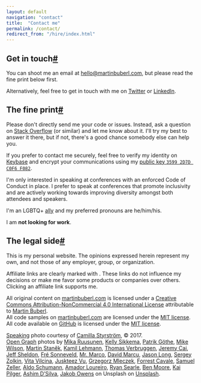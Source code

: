 ```yaml
---
layout: default
navigation: "contact"
title:  "Contact me"
permalink: /contact/
redirect_from: "/hire/index.html"
---
```


<h2 id="get-in-touch" class="has-permalink">Get in touch<a class="permalink" title="Permalink" href="#get-in-touch">#</a></h2>

You can shoot me an email at <a href="mailto:hello@martinbuberl.com">hello@martinbuberl.com</a>, but <span class="highlight">please read the fine print below first</span>.

Alternatively, feel free to get in touch with me on <a target="_blank" href="https://twitter.com/martinbuberl">Twitter</a> or <a target="_blank" href="https://www.linkedin.com/in/martinbuberl/">LinkedIn</a>.

<h2 id="the-fine-print" class="has-permalink">The fine print<a class="permalink" title="Permalink" href="#the-fine-print">#</a></h2>

Please don't directly send me your code or issues. Instead, ask a question on <a target="_blank" href="http://stackoverflow.com/questions/ask">Stack Overflow</a> (or similar) and let me know about it. I'll try my best to answer it there, but if not, there's a good chance somebody else can help you.

If you prefer to contact me securely, feel free to verify my identity on <a target="_blank" href="https://keybase.io/martinbuberl">Keybase</a> and encrypt your communications using my <a target="_blank" href="https://keybase.io/martinbuberl/key.asc">public key `3599 2D7D C0F6 F082`</a>.

I'm only interested in speaking at conferences with an enforced Code of Conduct in place. I prefer to speak at conferences that promote inclusivity and are actively working towards improving diversity amongst both attendees and speakers.

I'm an LGBTQ+ <a target="_blank" href="https://en.wikipedia.org/wiki/Straight_ally">ally</a> and my preferred pronouns are he/him/his.

I am **not looking for work**.

<h2 id="the-legal-side" class="has-permalink">The legal side<a class="permalink" title="Permalink" href="#the-legal-side">#</a></h2>

This is my personal website. The opinions expressed herein represent my own, and not those of any employer, group, or organization.

Affiliate links are clearly marked with <a class="affiliate"></a>. These links do not influence my decisions or make me favor some products or companies over others. Clicking an affiliate link supports me.

All original content on <a rel="cc:attributionURL" href="https://martinbuberl.com">martinbuberl.com</a> is licensed under a <a target="_blank" rel="license" href="http://creativecommons.org/licenses/by-nc/4.0/">Creative Commons Attribution-NonCommercial 4.0 International License</a> attributable to <a rel="cc:attributionName" href="https://martinbuberl.com">Martin Buberl</a>.<br/>
All code samples on <a rel="cc:attributionURL" href="https://martinbuberl.com">martinbuberl.com</a> are licensed under the <a target="_blank" rel="license" href="https://opensource.org/licenses/MIT">MIT license</a>.<br/>
All code available on <a target="_blank" href="https://github.com/martinbuberl/martinbuberl.com">GitHub</a> is licensed under the <a target="_blank" rel="license" href="https://opensource.org/licenses/MIT">MIT license</a>.<br/>

[Speaking](/speaking) photo courtesy of <a target="_blank" href="http://camsty.se/">Camilla Styrstr&ouml;m</a>, &copy; 2017.<br/>
<a target="_blank" href="http://ogp.me/">Open Graph</a> photos by <a
target="_blank" href="https://unsplash.com/photos/ypVM8PnygUo">Mika Ruusunen</a>, <a
target="_blank" href="https://unsplash.com/photos/X7dy114KWs4">Kelly Sikkema</a>, <a
target="_blank" href="https://unsplash.com/photos/xiTFENI0dMY">Patrik Göthe</a>, <a
target="_blank" href="https://unsplash.com/photos/fLEw4UdS0D0">Mike Wilson</a>, <a
target="_blank" href="https://unsplash.com/photos/8WClaa1CmZ0">Martin Staněk</a>, <a
target="_blank" href="https://unsplash.com/photos/2f5Ktwb8YXk">Kamil Lehmann</a>, <a
target="_blank" href="https://unsplash.com/photos/OIVuAKXW9VA">Thomas Verbruggen</a>, <a
target="_blank" href="https://unsplash.com/photos/mnF75FoPBWY">Jeremy Cai</a>, <a
target="_blank" href="https://unsplash.com/photos/9EwxGJdTJNo">Jeff Sheldon</a>, <a
target="_blank" href="https://unsplash.com/photos/liiqOto_Dw8">Fré Sonneveld</a>, <a
target="_blank" href="https://unsplash.com/photos/QP1dUyQ8WsI">Mr. Marco</a>, <a
target="_blank" href="https://unsplash.com/photos/DNXWtB33WWE">David Marcu</a>, <a
target="_blank" href="https://unsplash.com/photos/FOeDIUwYiSw">Jason Long</a>, <a
target="_blank" href="https://unsplash.com/photos/E0Spm6XXn2Y">Sergey Zolkin</a>, <a
target="_blank" href="https://unsplash.com/photos/0G1r-Cg0zS8">Vita Vilcina</a>, <a
target="_blank" href="https://unsplash.com/photos/TIrXot28Znc">Juskteez Vu</a>, <a
target="_blank" href="https://unsplash.com/photos/RlYsCMbF6EI">Grzegorz Mleczek</a>, <a
target="_blank" href="https://unsplash.com/photos/jwIk4Z3Msi4">Forrest Cavale</a>, <a
target="_blank" href="https://unsplash.com/photos/j0g8taxHZa0">Samuel Zeller</a>, <a
target="_blank" href="https://unsplash.com/photos/RTx8o-kk4RA">Aldo Schumann</a>, <a
target="_blank" href="https://unsplash.com/photos/BVyNlchWqzs">Amador Loureiro</a>, <a
target="_blank" href="https://unsplash.com/photos/k1AFA4N8O0g">Ryan Searle</a>, <a
target="_blank" href="https://unsplash.com/photos/pJILiyPdrXI">Ben Moore</a>, <a
target="_blank" href="https://unsplash.com/photos/1k3vsv7iIIc">Kai Pilger</a>, <a
target="_blank" href="https://unsplash.com/photos/WeYamle9fDM">Ashim D’Silva</a>, <a
target="_blank" href="https://unsplash.com/photos/1_0KyvVdtP4">Jakob Owens</a> on Unsplash on <a target="_blank" rel="license" href="https://unsplash.com/license">Unsplash</a>.


